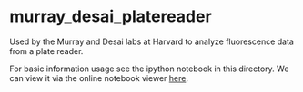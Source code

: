 # murray_desai_platereader
Used by the Murray and Desai labs at Harvard to analyze fluorescence data from a plate reader.

For basic information usage see the ipython notebook in this directory. We can view it via the online notebook 
 viewer [here](http://nbviewer.ipython.org/github/btweinstein/murray_desai_platereader/blob/master/basic_usage.ipynb).